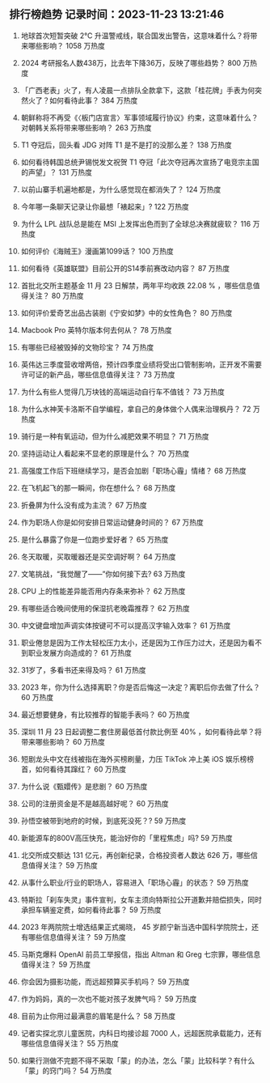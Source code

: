 
## 排行榜趋势 记录时间：2023-11-23 13:21:46
  
  1. 地球首次短暂突破 2℃ 升温警戒线，联合国发出警告，这意味着什么？将带来哪些影响？ 1058 万热度
    
  2. 2024 考研报名人数438万，比去年下降36万，反映了哪些趋势？ 800 万热度
    
  3. 「广西老表」火了，有人凌晨一点排队全款拿下，这款「桂花牌」手表为何突然火了？如何看待此事？ 384 万热度
    
  4. 朝鲜称将不再受《〈板门店宣言〉军事领域履行协议》约束，这意味着什么？对朝韩关系将带来哪些影响？ 263 万热度
    
  5. T1 夺冠后，回头看 JDG 对阵 T1 是不是打的没那么差？ 138 万热度
    
  6. 如何看待韩国总统尹锡悦发文祝贺 T1 夺冠「此次夺冠再次宣扬了电竞宗主国的声望」？ 131 万热度
    
  7. 以前山寨手机遍地都是，为什么感觉现在都消失了？ 124 万热度
    
  8. 今年哪一条聊天记录让你最想「裱起来」? 122 万热度
    
  9. 为什么 LPL 战队总是能在 MSI 上发挥出色而到了全球总决赛就疲软？ 116 万热度
    
  10. 如何评价《海贼王》漫画第1099话？ 100 万热度
    
  11. 如何看待《英雄联盟》目前公开的S14季前赛改动内容？ 87 万热度
    
  12. 首批北交所主题基金 11 月 23 日解禁，两年平均收跌 22.08 % ，哪些信息值得关注？ 80 万热度
    
  13. 如何评价爱奇艺出品古装剧《宁安如梦》中的女性角色？ 80 万热度
    
  14. Macbook Pro 英特尔版本何去何从？ 78 万热度
    
  15. 有哪些已经被毁掉的文物珍宝？ 74 万热度
    
  16. 英伟达三季度营收增两倍，预计四季度业绩将受出口管制影响，正开发不需要许可证的新产品，哪些信息值得关注？ 73 万热度
    
  17. 为什么有些人觉得几万块钱的高端运动自行车不值钱？ 73 万热度
    
  18. 为什么水神芙卡洛斯不自学编程，拿自己的身体做个人偶来治理枫丹？ 72 万热度
    
  19. 骑行是一种有氧运动，但为什么减肥效果不明显？ 71 万热度
    
  20. 坚持运动让人看起来不显老的原理是什么？ 70 万热度
    
  21. 高强度工作后下班继续学习，是否会加剧「职场心霾」情绪？ 68 万热度
    
  22. 在飞机起飞的那一瞬间，你在想什么？ 68 万热度
    
  23. 折叠屏为什么没有成为主流？ 67 万热度
    
  24. 作为职场人你是如何安排日常运动健身时间的？ 67 万热度
    
  25. 是什么暴露了你是一位跑步爱好者？ 65 万热度
    
  26. 冬天取暖，买取暖器还是买空调好啊？ 64 万热度
    
  27. 文笔挑战，“我觉醒了——”你如何接下去? 63 万热度
    
  28. CPU 上的性能差异能否用内存条来弥补？ 62 万热度
    
  29. 有哪些适合晚间使用的保湿抗老晚霜推荐？ 62 万热度
    
  30. 中文键盘增加声调实体按键可不可以提高汉字输入效率？ 61 万热度
    
  31. 职业倦怠是因为工作太轻松压力太小，还是因为工作压力过大，还是因为看不到职业发展方向造成的？ 61 万热度
    
  32. 31岁了，多看书还来得及吗？ 61 万热度
    
  33. 2023 年，你为什么选择离职？你是否后悔这一决定？离职后你去做了什么？ 60 万热度
    
  34. 最近想要健身，有比较推荐的智能手表吗？ 60 万热度
    
  35. 深圳 11 月 23 日起调整二套住房最低首付款比例至 40% ，如何看待此举？将带来哪些影响？ 60 万热度
    
  36. 短剧龙头中文在线被指在海外买榜刷量，力压 TikTok 冲上美 iOS 娱乐榜榜首，如何看待其蹿红？ 60 万热度
    
  37. 为什么说《甄嬛传》是悲剧？ 60 万热度
    
  38. 公司的注册资金是不是越高越好呢？ 60 万热度
    
  39. 孙悟空被带到地府的时候，到底死没死？? 59 万热度
    
  40. 新能源车的800V高压快充，能治好你的「里程焦虑」吗? 59 万热度
    
  41. 北交所成交额达 131 亿元，再创新纪录，合格投资者人数达 626 万，哪些信息值得关注？ 59 万热度
    
  42. 从事什么职业/行业的职场人，容易进入「职场心霾」的状态？ 59 万热度
    
  43. 特斯拉「刹车失灵」事件宣判，女车主须向特斯拉公开道歉并赔偿损失，同时承担车辆鉴定费，如何看待此事？ 59 万热度
    
  44. 2023 年两院院士增选结果正式揭晓， 45 岁颜宁新当选中国科学院院士，还有哪些信息值得关注？ 59 万热度
    
  45. 马斯克爆料 OpenAI 前员工举报信，指出 Altman 和 Greg 七宗罪，哪些信息值得关注？ 59 万热度
    
  46. 你会因为摄影功能，而远超预算买手机吗？ 59 万热度
    
  47. 作为妈妈，真的一次也不能对孩子发脾气吗？ 59 万热度
    
  48. 目前为止你用过最满意的眉笔是什么？ 58 万热度
    
  49. 记者实探北京儿童医院，内科日均接诊超 7000 人，远超医院承载能力，还有哪些信息值得关注？ 55 万热度
    
  50. 如果行测做不完题不得不采取「蒙」的办法，怎么「蒙」比较科学？有什么「蒙」的窍门吗？ 54 万热度
    